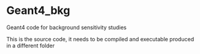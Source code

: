 # Geant4_bkg
Geant4 code for background sensitivity studies 

This is the source code, it needs to be compiled and executable produced in a different folder 
